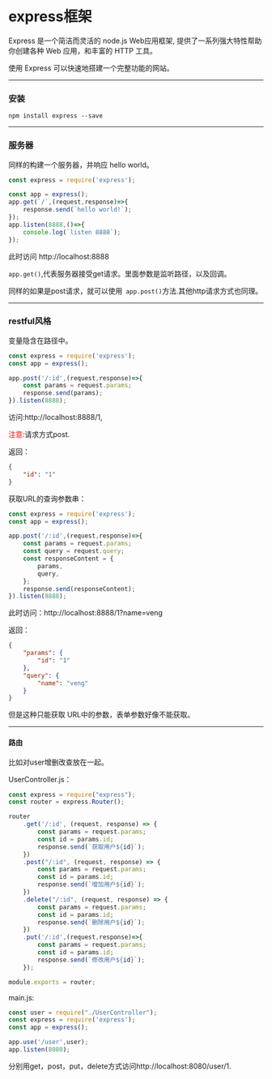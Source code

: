 # express框架

Express 是一个简洁而灵活的 node.js Web应用框架, 提供了一系列强大特性帮助你创建各种 Web 应用，和丰富的 HTTP 工具。

使用 Express 可以快速地搭建一个完整功能的网站。

---

### 安装

```shell
npm install express --save
```

---

### 服务器

同样的构建一个服务器，并响应 hello world。

```js
const express = require('express');

const app = express();
app.get(`/`,(request,response)=>{
    response.send(`hello world!`);
});
app.listen(8888,()=>{
    console.log(`listen 8888`);
});
```

此时访问 http://localhost:8888

`app.get()`,代表服务器接受get请求。里面参数是监听路径，以及回调。

同样的如果是post请求，就可以使用` app.post()`方法.其他http请求方式也同理。

---

### restful风格

变量隐含在路径中。

```js
const express = require('express');
const app = express();

app.post('/:id',(request,response)=>{
    const params = request.params;
    response.send(params);
}).listen(8888);
```

访问:http://localhost:8888/1, 

<font color=red>注意</font>:请求方式post.

返回：

```json
{
    "id": "1"
}
```

获取URL的查询参数串：

```js
const express = require('express');
const app = express();

app.post('/:id',(request,response)=>{
    const params = request.params;
    const query = request.query;
    const responseContent = {
        params,
        query,
    };
    response.send(responseContent);
}).listen(8888);
```

此时访问：http://localhost:8888/1?name=veng

返回：

```json
{
    "params": {
        "id": "1"
    },
    "query": {
        "name": "veng"
    }
}
```

但是这种只能获取 URL中的参数，表单参数好像不能获取。

---

#### 路由

比如对user增删改查放在一起。

UserController.js：

```js
const express = require("express");
const router = express.Router();

router
    .get('/:id', (request, response) => {
        const params = request.params;
        const id = params.id;
        response.send(`获取用户${id}`);
    })
    .post("/:id", (request, response) => {
        const params = request.params;
        const id = params.id;
        response.send(`增加用户${id}`);
    })
    .delete("/:id", (request, response) => {
        const params = request.params;
        const id = params.id;
        response.send(`删除用户${id}`);
    })
    .put('/:id',(request,response)=>{
        const params = request.params;
        const id = params.id;
        response.send(`修改用户${id}`);
    });

module.exports = router;
```

main.js:

```js
const user = require("./UserController");
const express = require('express');
const app = express();

app.use('/user',user);
app.listen(8080);
```

分别用get，post，put，delete方式访问http://localhost:8080/user/1.

